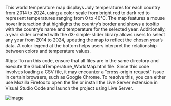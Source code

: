 This world temperature map displays July temperatures for each country from 2014 to 2024, using a color scale from bright red to dark red to represent temperatures ranging from 0 to 40°C. The map features a mouse hover interaction that highlights the country’s border and shows a tooltip with the country’s name and temperature for the selected year. Additionally, a year slider created with the d3-simple-slider library allows users to select any year from 2014 to 2024, updating the map to reflect the chosen year’s data. A color legend at the bottom helps users interpret the relationship between colors and temperature values.

#tips: To run this code, ensure that all files are in the same directory and execute the GlobalTemperature_WorldMap.html file. Since this code involves loading a CSV file, it may encounter a “cross-origin request” issue in certain browsers, such as Google Chrome. To resolve this, you can either use Mozilla Firefox to open the file or install the Live Server extension in Visual Studio Code and launch the project using Live Server.

![image](https://github.com/user-attachments/assets/8d1500d7-d225-4fe4-89cb-25a24da22d78)
